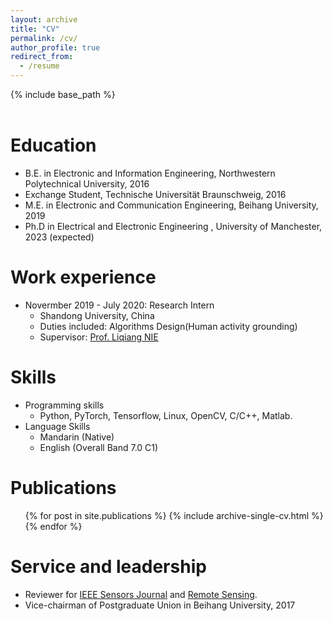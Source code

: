 ```yaml
---
layout: archive
title: "CV"
permalink: /cv/
author_profile: true
redirect_from:
  - /resume
---
```


{% include base_path %}
<br>
</br>

Education
======
* B.E. in Electronic and Information Engineering, Northwestern Polytechnical University, 2016
* Exchange Student, Technische Universität Braunschweig, 2016
* M.E. in Electronic and Communication Engineering, Beihang University, 2019
* Ph.D in Electrical and Electronic Engineering , University of Manchester, 2023 (expected)

Work experience
======
* Novermber 2019 - July 2020: Research Intern
  * Shandong University, China
  * Duties included: Algorithms Design(Human activity grounding)
  * Supervisor: [Prof. Liqiang NIE](https://liqiangnie.github.io/)

Skills
======
* Programming skills
  * Python, PyTorch, Tensorflow, Linux, OpenCV, C/C++, Matlab.
* Language Skills
  * Mandarin (Native)
  * English (Overall Band 7.0 C1)

Publications
======
  <ul>{% for post in site.publications %}
    {% include archive-single-cv.html %}
  {% endfor %}</ul>

  
Service and leadership
======
* Reviewer for [IEEE Sensors Journal](https://ieeexplore.ieee.org/xpl/RecentIssue.jsp?punumber=7361) and [Remote Sensing](https://www.mdpi.com/journal/remotesensing).
* Vice-chairman of Postgraduate Union in Beihang University, 2017

